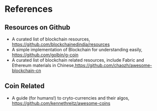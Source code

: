 # References 

## Resources on Github
+ A curated list of blockchain resources, https://github.com/blockchainedindia/resources
+ A simple implementation of Blockchain for understanding easily, https://github.com/golbin/g-coin
+ A curated list of blockchain related resources, include Fabric and Ethereum materials in Chinese,https://github.com/chaozh/awesome-blockchain-cn

## Coin Related
+ A guide (for humans!) to cryto-currencies and their algos, https://github.com/kennethreitz/awesome-coins
